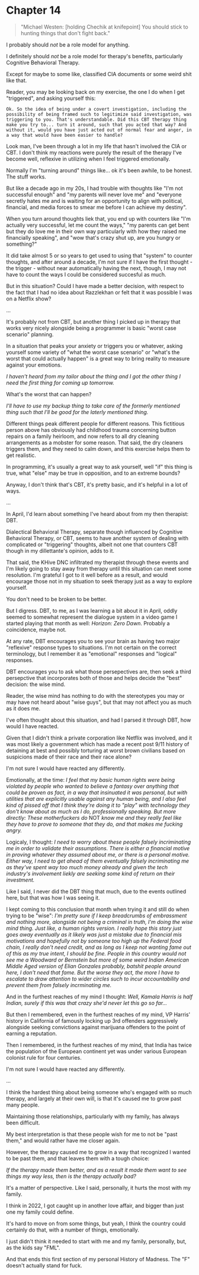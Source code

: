 # Chapter 14

> "Michael Westen: [holding Chechik at knifepoint] You should stick to hunting things that don't fight back."

I probably should _not_ be a role model for anything.

I definitely should _not_ be a role model for therapy's benefits, particularly Cognitive Behavioral Therapy.

Except for maybe to some like, classified CIA documents or some weird shit like that.

Reader, you may be looking back on my exercise, the one I do when I get "triggered", and asking yourself this:

`Ok. So the idea of being under a covert investigation, including the possibility of being framed such to legitimize said investigation, was triggering to you. That's understandable. Did this CBT therapy thing make you try to... turn it around, such that you acted that way? And without it, would you have just acted out of normal fear and anger, in a way that would have been easier to handle?`

Look man, I've been through a lot in my life that hasn't involved the CIA or CBT. I don't think my reactions were purely the result of the therapy I've become well, reflexive in utilizing when I feel triggered emotionally.

Normally I'm "turning around" things like... ok it's been awhile, to be honest. The stuff works.

But like a decade ago in my 20s, I had trouble with thoughts like "I'm not successful enough" and "my parents will never love me" and "everyone secretly hates me and is waiting for an opportunity to align with political, financial, and media forces to smear me before I can achieve my destiny".

When you turn around thoughts liek that, you end up with counters like "I'm actually very successful, let me count the ways," "my parents can get bent but they do love me in their own way particularly with how they raised me financially speaking", and "wow that's crazy shut up, are you hungry or something?"

It did take almost 5 or so years to get used to using that "system" to counter thoughts, and after around a decade, I'm not sure if I have the first thought - the trigger - without near automatically having the next, though, I may not have to count the ways I could be considered succesful as much.

But in this situation? Could I have made a better decision, with respect to the fact that I had no idea about Razzlekhan or felt that it was possible I was on a Netflix show?

...

It's probably not from CBT, but another thing I picked up in therapy that works very nicely alongside being a programmer is basic "worst case scenario" planning.

In a situation that peaks your anxiety or triggers you or whatever, asking yourself some variety of "what the worst case scenario" or "what's the worst that could actually happen" is a great way to bring reality to measure against your emotions.

_I haven't heard from my tailor about the thing and I got the other thing I need the first thing for coming up tomorrow._

What's the worst that can happen?

_I'll have to use my backup thing to take care of the formerly mentioned thing such that I'll be good for the laterly mentioned thing._

Different things peak different people for different reasons. This fictitious person above has obviously had childhood trauma concerning button repairs on a family heirloom, and now refers to all dry cleaning arrangements as a mobster for some reason. That said, the dry cleaners triggers them, and they need to calm down, and this exercise helps them to get realistic.

In programming, it's usually a great way to ask yourself, well "if" this thing is true, what "else" may be true in opposition, and to an extreme bounds?

Anyway, I don't think that's CBT, it's pretty basic, and it's helpful in a lot of ways.

...

In April, I'd learn about something I've heard about from my then therapist: DBT.

Dialectical Behavioral Therapy, separate though influenced by Cognitive Behavioral Therapy, or CBT, seems to have another system of dealing with complicated or "triggering" thoughts, albeit not one that counters CBT though in my dillettante's opinion, adds to it.

That said, the KHive DNC infiltrated my therapist through these events and I'm likely going to stay away from therapy until this situation can meet some resolution. I'm grateful I got to it well before as a result, and would encourage those not in my situation to seek therapy just as a way to explore yourself.

You don't need to be broken to be better.

But I digress. DBT, to me, as I was learning a bit about it in April, oddly seemed to somewhat represent the dialogue system in a video game I started playing that month as well: _Horizon: Zero Dawn_. Probably a coincidence, maybe not.

At any rate, DBT encourages you to see your brain as having two major "reflexive" response types to situations. I'm not certain on the correct terminology, but I remember it as "emotional" responses and "logical" responses.

DBT encourages you to ask what those persepectives are, then seek a third persepctive that incorporates both of those and helps decide the "best" decision: the wise mind.

Reader, the wise mind has nothing to do with the stereotypes you may or may have not heard about "wise guys", but that may not affect you as much as it does me.

I've often thought about this situation, and had I parsed it through DBT, how would I have reacted.

Given that I didn't think a private corporation like Netflix was involved, and it was most likely a government which has made a recent post 9/11 history of detaining at best and possibly torturing at worst brown civilians based on suspicions made of their race and their race alone?

I'm not sure I would have reacted any differently.

Emotionally, at the time: _I feel that my basic human rights were being violated by people who wanted to believe a fantasy over anything that could be proven as fact, in a way that insinuated it was personal, but with utilities that are explicitly usable against any human being, and I also feel kind of pissed off that I think they're doing it to "play" with technology they don't know about as much as I do, professionally speaking. But more directly: These motherfuckers do_ NOT _know me
and they really feel like they have to prove to someone that they do, and that makes me fucking angry._

Logicaly, I thought: _I need to worry about these people falsely incriminating me in order to validate their assumptions. There is either a financial motive in proving whatever they assumed about me, or there is a personal motive. Either way, I need to get ahead of them eventually falsely incriminating me as they've spent way too much money already and given the tech industry's involvement liekly are seeking some kind of return on their investment._

Like I said, I never did the DBT thing that much, due to the events outlined here, but that was how I was seeing it.

I kept coming to this conclusion that month when trying it and still do when trying to be "wise": _I'm pretty sure if I keep breadcrumbs of embrassment and nothing more, alongside not being a criminal in truth, I'm doing the wise mind thing. Just like, a human rights version. I really hope this story just goes away eventually as it likely was just a mistake due to financial mis motivations and hopefully not by someone too high up the Federal food chain, I really don't need credit, and as long as I keep not wanting fame out of this as my true intent, I should be fine. People in this country would not see me a Woodward or Bernstein but more of some weird Indian American Middle Aged version of Elian Gonzales probably, batshit people around here, I don't need that fame. But the worse they act, the more I have to escalate to draw attention to wider circles such to incur accountability and prevent them from falsely incrminating me._

And in the furthest reaches of my mind I thought: _Well, Kamala Harris is half Indian, surely if this was that crazy she'd never let this go so far..._

But then I remembered, even in the furthest reaches of my mind, VP Harris' history in California of famously locking up 3rd offenders aggressively alongside seeking convictions against marijuana offenders to the point of earning a reputation.

Then I remembered, in the furthest reaches of my mind, that India has twice the population of the European continent yet was under various European colonist rule for four centuries.

I'm not sure I would have reacted any differently.

...

I think the hardest thing about being someone who's engaged with so much therapy, and largely at their own will, is that it's caused me to grow past many people.

Maintaining those relationships, particularly with my family, has always been difficult.

My best interpretation is that these people wish for me to not be "past them," and would rather have me closer again.

However, the therapy caused me to grow in a way that recognized I wanted to be past them, and that leaves them with a tough choice:

_If the therapy made them better, and as a result it made them want to see things my way less, then is the therapy actually bad?_

It's a matter of perspective. Like I said, personally, it hurts the most with my family.

I think in 2022, I got caught up in another love affair, and bigger than just one my family could define.

It's hard to move on from some things, but yeah, I think the country could certainly do that, with a number of things, emotionally.

I just didn't think it needed to start with me and my family, personally, but, as the kids say "FML".

And that ends this first section of my personal History of Madness. The "F" doesn't actually stand for fuck.
